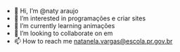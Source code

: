 - 👋 Hi, I’m @naty araujo
- 👀 I’m interested in programações e criar sites
- 🌱 I’m currently learning animações
- 💞️ I’m looking to collaborate on em
- 📫 How to reach me natanela.vargas@escola.pr.gov.br

<!---
natyaraujo/natyaraujo is a ✨ special ✨ repository because its `README.md` (this file) appears on your GitHub profile.
You can click the Preview link to take a look at your changes.
--->
